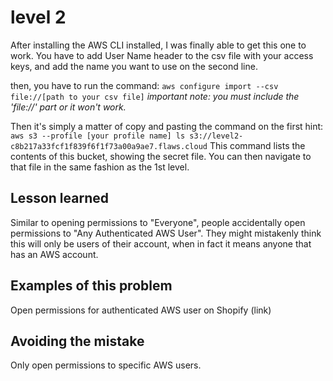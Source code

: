 # level 2
After installing the AWS CLI installed, I was finally able to get this one to work. You have to add User Name header to the csv file with your access keys, and add the name you want to use on the second line.

then, you have to run the command:
`aws configure import --csv file://[path to your csv file]`
*important note: you must include the 'file://' part or it won't work.*

Then it's simply a matter of copy and pasting the command on the first hint:
`aws s3 --profile [your profile name] ls s3://level2-c8b217a33fcf1f839f6f1f73a00a9ae7.flaws.cloud`
This command lists the contents of this bucket, showing the secret file. You can then navigate to that file in the same fashion as the 1st level.

## Lesson learned
Similar to opening permissions to "Everyone", people accidentally open permissions to "Any Authenticated AWS User". They might mistakenly think this will only be users of their account, when in fact it means anyone that has an AWS account.

## Examples of this problem
Open permissions for authenticated AWS user on Shopify (link) 

## Avoiding the mistake
Only open permissions to specific AWS users. 